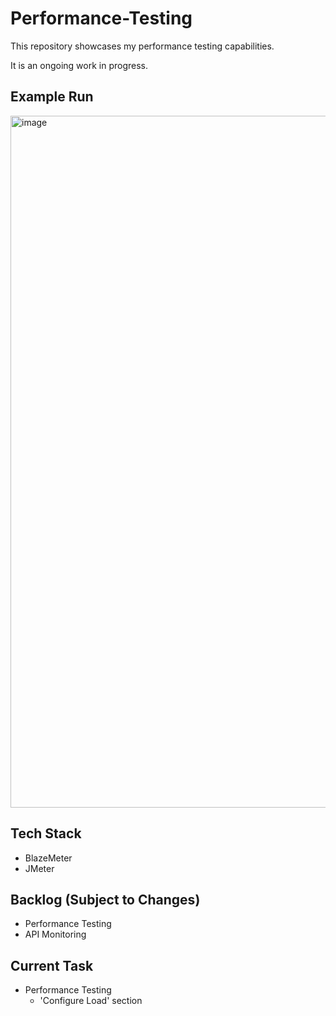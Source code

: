 # Performance-Testing
This repository showcases my performance testing capabilities.

It is an ongoing work in progress.

## Example Run

<img width="1107" alt="image" src="https://github.com/RafidAziz/Performance-Testing/assets/167278169/57b66016-acc5-454b-9285-255f6b5887ed">


## Tech Stack
- BlazeMeter
- JMeter

## Backlog (Subject to Changes)
- Performance Testing
- API Monitoring 

## Current Task
- Performance Testing
  - 'Configure Load' section
